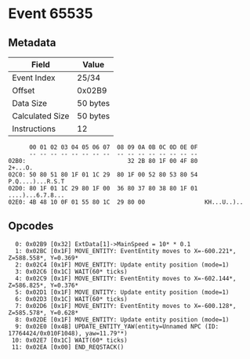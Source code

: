 # Event 65535

## Metadata

| Field           | Value    |
|-----------------|----------|
| Event Index     | 25/34    |
| Offset          | 0x02B9   |
| Data Size       | 50 bytes |
| Calculated Size | 50 bytes |
| Instructions    | 12       |

```
      00 01 02 03 04 05 06 07  08 09 0A 0B 0C 0D 0E 0F
      -- -- -- -- -- -- -- --  -- -- -- -- -- -- -- --
02B0:                             32 2B 80 1F 00 4F 80           2+...O.
02C0: 50 80 51 80 1F 01 1C 29  80 1F 00 52 80 53 80 54  P.Q....)...R.S.T
02D0: 80 1F 01 1C 29 80 1F 00  36 80 37 80 38 80 1F 01  ....)...6.7.8...
02E0: 4B 48 10 0F 01 55 80 1C  29 80 00                 KH...U..)..     
```

## Opcodes

```
  0: 0x02B9 [0x32] ExtData[1]->MainSpeed = 10* * 0.1
  1: 0x02BC [0x1F] MOVE_ENTITY: EventEntity moves to X=-600.221*, Z=588.558*, Y=0.369*
  2: 0x02C4 [0x1F] MOVE_ENTITY: Update entity position (mode=1)
  3: 0x02C6 [0x1C] WAIT(60* ticks)
  4: 0x02C9 [0x1F] MOVE_ENTITY: EventEntity moves to X=-602.144*, Z=586.825*, Y=0.376*
  5: 0x02D1 [0x1F] MOVE_ENTITY: Update entity position (mode=1)
  6: 0x02D3 [0x1C] WAIT(60* ticks)
  7: 0x02D6 [0x1F] MOVE_ENTITY: EventEntity moves to X=-600.128*, Z=585.578*, Y=0.628*
  8: 0x02DE [0x1F] MOVE_ENTITY: Update entity position (mode=1)
  9: 0x02E0 [0x4B] UPDATE_ENTITY_YAW(entity=Unnamed NPC (ID: 17764424/0x010F1048), yaw=11.79°*)
 10: 0x02E7 [0x1C] WAIT(60* ticks)
 11: 0x02EA [0x00] END_REQSTACK()
```
